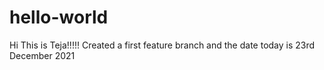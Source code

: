 # hello-world
Hi This is Teja!!!!!
Created a first feature branch and the date today is 23rd December 2021
